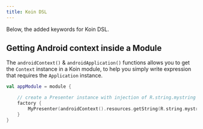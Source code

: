 ```yaml
---
title: Koin DSL
---
```


Below, the added keywords for Koin DSL.

## Getting Android context inside a Module

The `androidContext()` & `androidApplication()` functions allows you to get the `Context` instance in a Koin module, to help you simply write expression that requires the `Application` instance.

```kotlin
val appModule = module {

    // create a Presenter instance with injection of R.string.mystring resources from Android
    factory {
        MyPresenter(androidContext().resources.getString(R.string.mystring))
    }
}
```

